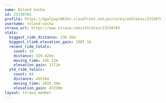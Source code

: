 ```yaml
---
name: Roland Socha
id: 23150783
profile: https://dgalywyr863hv.cloudfront.net/pictures/athletes/23150783/14745672/4/large.jpg
username: roland-socha
strava_url: https://www.strava.com/athletes/23150783
stats:
  biggest_ride_distance: 138.2km
  biggest_climb_elevation_gain: 1987.1m
  recent_ride_totals:
    count: 10
    distance: 329.42km
    moving_time: 14h 12m
    elevation_gain: 1171m
  ytd_ride_totals:
    count: 84
    distance: 4553km
    moving_time: 201h 34m
    elevation_gain: 47230m
layout: strava_member
--- 
```

